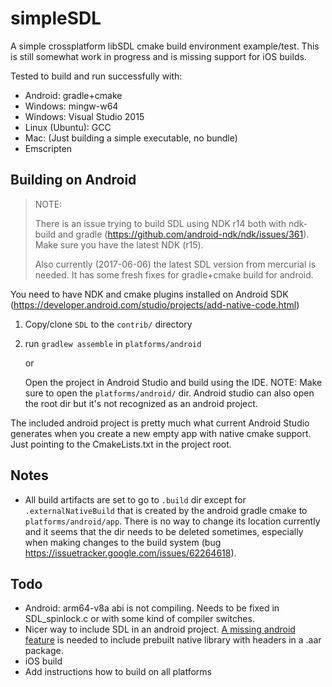 
# simpleSDL

A simple crossplatform libSDL cmake build environment example/test. This is still somewhat
work in progress and is missing support for iOS builds.

Tested to build and run successfully with:
  - Android: gradle+cmake
  - Windows: mingw-w64
  - Windows: Visual Studio 2015
  - Linux (Ubuntu): GCC
  - Mac: (Just building a simple executable, no bundle)
  - Emscripten


Building on Android
-------------------

> NOTE:
>
> There is an issue trying to build SDL using NDK r14 both with ndk-build
> and gradle (https://github.com/android-ndk/ndk/issues/361). Make sure you have
> the latest NDK (r15).
>
> Also currently (2017-06-06) the latest SDL version from mercurial is needed.
> It has some fresh fixes for gradle+cmake build for android.

You need to have NDK and cmake plugins installed on Android SDK
(https://developer.android.com/studio/projects/add-native-code.html)

1. Copy/clone `SDL` to the `contrib/` directory

1. run `gradlew assemble` in `platforms/android`

   or

   Open the project in Android Studio and build using the IDE. NOTE: Make sure
   to open the `platforms/android/` dir. Android studio can also
   open the root dir but it's not recognized as an android project.

The included android project is pretty much what current Android Studio
generates when you create a new empty app with native cmake support. Just
pointing to the CmakeLists.txt in the project root.



Notes
-----

- All build artifacts are set to go to `.build` dir except for `.externalNativeBuild`
that is created by the android gradle cmake to `platforms/android/app`.
There is no way to change its location currently and it seems that the dir needs
to be deleted sometimes, especially when making changes to the build system (bug
  https://issuetracker.google.com/issues/62264618).


Todo
----

- Android: arm64-v8a abi is not compiling. Needs to be fixed in SDL_spinlock.c or with
some kind of compiler switches.
- Nicer way to include SDL in an android project. [A missing android feature](https://issuetracker.google.com/issues/37134163) is needed to include
prebuilt native library with headers in a .aar package.
- iOS build
- Add instructions how to build on all platforms
